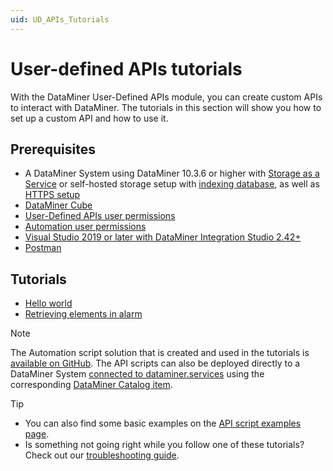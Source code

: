 ```yaml
---
uid: UD_APIs_Tutorials
---
```


# User-defined APIs tutorials

With the DataMiner User-Defined APIs module, you can create custom APIs to interact with DataMiner. The tutorials in this section will show you how to set up a custom API and how to use it.

## Prerequisites

- A DataMiner System using DataMiner 10.3.6 or higher with [Storage as a Service](xref:STaaS) or self-hosted storage setup with [indexing database](xref:Indexing_Database), as well as [HTTPS setup](xref:Setting_up_HTTPS_on_a_DMA)
- [DataMiner Cube](https://community.dataminer.services/dataminer-cube-installer/)
- [User-Defined APIs user permissions](xref:DataMiner_user_permissions#modules--user-defined-apis)
- [Automation user permissions](xref:DataMiner_user_permissions#modules--automation)
- [Visual Studio 2019 or later with DataMiner Integration Studio 2.42+](xref:Installing_and_configuring_the_software)
- [Postman](https://www.postman.com/downloads/)

## Tutorials

- [Hello world](xref:UD_APIs_Hello_world_tutorial)
- [Retrieving elements in alarm](xref:UD_APIs_Elements_in_alarm_tutorial)

> [!NOTE]
> The Automation script solution that is created and used in the tutorials is [available on GitHub](https://github.com/SkylineCommunications/SLC-UDAPI-Documentation-Tutorial-Scripts). The API scripts can also be deployed directly to a DataMiner System [connected to dataminer.services](xref:AboutCloudPlatform) using the corresponding [DataMiner Catalog item](https://catalog.dataminer.services/catalog/5162).

> [!TIP]
>
> - You can also find some basic examples on the [API script examples page](xref:UD_APIs_API_script_examples).
> - Is something not going right while you follow one of these tutorials? Check out our [troubleshooting guide](xref:UD_APIs_Troubleshooting).
